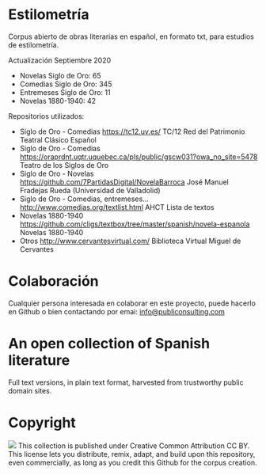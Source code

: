 # Estilometría

Corpus abierto de obras literarias en español, en formato txt, para estudios de estilometría.

Actualización Septiembre 2020
- Novelas Siglo de Oro: 65
- Comedias Siglo de Oro: 345
- Entremeses Siglo de Oro: 11
- Novelas 1880-1940: 42

Repositorios utilizados:

- Siglo de Oro - Comedias https://tc12.uv.es/ TC/12 Red del Patrimonio Teatral Clásico Español
- Siglo de Oro - Comedias https://oraprdnt.uqtr.uquebec.ca/pls/public/gscw031?owa_no_site=5478 Teatro de los Siglos de Oro
- Siglo de Oro - Novelas https://github.com/7PartidasDigital/NovelaBarroca José Manuel Fradejas Rueda (Universidad de Valladolid)
- Siglo de Oro - Comedias, entremeses... http://www.comedias.org/textlist.html AHCT Lista de textos
- Novelas 1880-1940 https://github.com/cligs/textbox/tree/master/spanish/novela-espanola Novelas 1880-1940
- Otros http://www.cervantesvirtual.com/ Biblioteca Virtual Miguel de Cervantes

# Colaboración

Cualquier persona interesada en colaborar en este proyecto, puede hacerlo en Github o bien contactando por emai: info@publiconsulting.com

# An open collection of Spanish literature

Full text versions, in plain text format, harvested from trustworthy public domain sites.

# Copyright

<img src="https://licensebuttons.net/l/by/3.0/88x31.png">
This collection is published under Creative Common Attribution CC BY. This license lets you distribute, remix, adapt, and build upon this repository, even commercially, as long as you credit this Github for the corpus creation.
